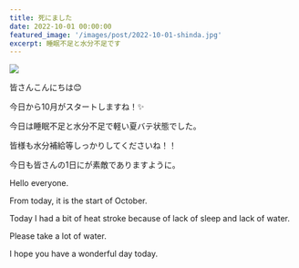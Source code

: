 ```yaml
---
title: 死にました
date: 2022-10-01 00:00:00
featured_image: '/images/post/2022-10-01-shinda.jpg'
excerpt: 睡眠不足と水分不足です
---
```


![](https://yutarochan.github.io/yurumina/images/post/2022-09-30-gohobi.jpg)

皆さんこんにちは😊

今日から10月がスタートしますね！✨

今日は睡眠不足と水分不足で軽い夏バテ状態でした。

皆様も水分補給等しっかりしてくださいね！！

今日も皆さんの1日にが素敵でありますように。


Hello everyone.

From today, it is the start of October.

Today I had a bit of heat stroke because of lack of sleep and lack of water.

Please take a lot of water.

I hope you have a wonderful day today.
